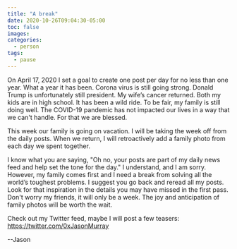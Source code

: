 ```yaml
---
title: "A break"
date: 2020-10-26T09:04:30-05:00
toc: false
images:
categories:
  - person
tags: 
  - pause
---
```


On April 17, 2020 I set a goal to create one post per day for no less than one year.  What a year it has been.   Corona virus is still going strong.  Donald Trump is unfortunately still president.  My wife’s cancer returned.  Both my kids are in high school.  It has been a wild ride.  To be fair, my family is still doing well.  The COVID-19 pandemic has not impacted our lives in a way that we can't handle.  For that we are blessed.

This week our family is going on vacation.  I will be taking the week off from the daily posts.  When we return, I will retroactively add a family photo from each day we spent together.

I know what you are saying, "Oh no, your posts are part of my daily news feed and help set the tone for the day."  I understand, and I am sorry.  However, my family comes first and I need a break from solving all the world’s toughest problems.   I suggest you go back and reread all my posts.  Look for that inspiration in the details you may have missed in the first pass.   Don't worry my friends, it will only be a week.  The joy and anticipation of family photos will be worth the wait.

Check out my Twitter feed, maybe I will post a few teasers: https://twitter.com/0xJasonMurray

--Jason